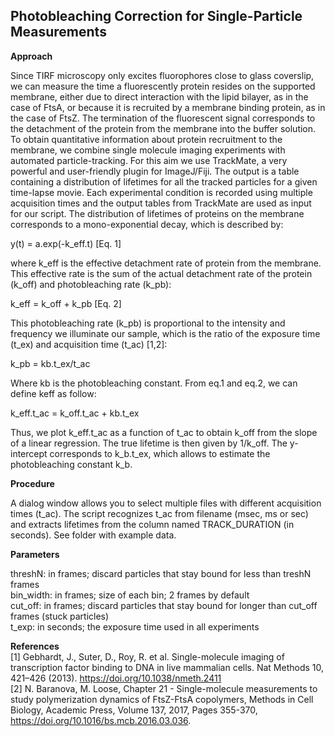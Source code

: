 ## Photobleaching Correction for Single-Particle Measurements

**Approach**

Since TIRF microscopy only excites fluorophores close to glass coverslip, we can measure the time a fluorescently protein resides on the supported membrane, either due to direct interaction with the lipid bilayer, as in the case of FtsA, or because it is recruited by a membrane binding protein, as in the case of FtsZ. The termination of the fluorescent signal corresponds to the detachment of the protein from the membrane into the buffer solution. 
To obtain quantitative information about protein recruitment to the membrane, we combine single molecule imaging experiments with automated particle-tracking. For this aim we use TrackMate, a very powerful and user-friendly plugin for ImageJ/Fiji. The output is a table containing a distribution of lifetimes for all the tracked particles for a given time-lapse movie. Each experimental condition is recorded using multiple acquisition times and the output tables from TrackMate are used as input for our script.
The distribution of lifetimes of proteins on the membrane corresponds to a mono-exponential decay, which is described by:


y(t) = a.exp(-k_eff.t)   [Eq. 1]

where k_eff is the effective detachment rate of protein from the membrane. This effective rate is the sum of the actual detachment rate of the protein (k_off) and photobleaching rate (k_pb):

k_eff = k_off + k_pb [Eq. 2]

This photobleaching rate (k_pb) is proportional to the intensity and frequency we illuminate our sample, which is the ratio of the exposure time (t_ex) and acquisition time (t_ac) [1,2]:

k_pb = kb.t_ex/t_ac

Where kb is the photobleaching constant.  From eq.1 and eq.2, we can define keff as follow:

k_eff.t_ac = k_off.t_ac + kb.t_ex

Thus, we plot k_eff.t_ac as a function of t_ac to obtain k_off from the slope of a linear regression. 
The true lifetime is then given by 1/k_off. The y-intercept corresponds to k_b.t_ex, which allows to estimate the photobleaching constant k_b.

**Procedure**

A dialog window allows you to select multiple files with different acquisition times (t_ac). 
The script recognizes  t_ac from filename (msec, ms or sec) and extracts lifetimes from the column named TRACK_DURATION (in seconds).
See folder with example data.

**Parameters**

threshN: in frames; discard particles that stay bound for less than treshN frames <br>
bin_width: in frames;  size of each bin; 2 frames by default <br>
cut_off: in frames; discard particles that stay bound for longer than cut_off frames (stuck particles) <br>
t_exp: in seconds; the exposure time used in all experiments <br>

**References**<br>
[1] Gebhardt, J., Suter, D., Roy, R. et al. Single-molecule imaging of transcription factor binding to DNA in live mammalian cells. Nat Methods 10, 421–426 (2013). https://doi.org/10.1038/nmeth.2411 <br>
[2] N. Baranova, M. Loose, Chapter 21 - Single-molecule measurements to study polymerization dynamics of FtsZ-FtsA copolymers, Methods in Cell Biology, Academic Press,
Volume 137, 2017, Pages 355-370, https://doi.org/10.1016/bs.mcb.2016.03.036.
